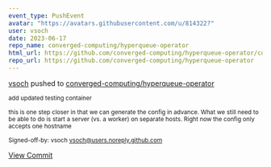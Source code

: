 ```yaml
---
event_type: PushEvent
avatar: "https://avatars.githubusercontent.com/u/814322?"
user: vsoch
date: 2023-06-17
repo_name: converged-computing/hyperqueue-operator
html_url: https://github.com/converged-computing/hyperqueue-operator/commit/8cb45ca9e1e9920db0de1033b12c301a5318d731
repo_url: https://github.com/converged-computing/hyperqueue-operator
---
```


<a href='https://github.com/vsoch' target='_blank'>vsoch</a> pushed to <a href='https://github.com/converged-computing/hyperqueue-operator' target='_blank'>converged-computing/hyperqueue-operator</a>

<small>add updated testing container

this is one step closer in that we can generate the config
in advance. What we still need to be able to do is start
a server (vs. a worker) on separate hosts. Right now the config
only accepts one hostname

Signed-off-by: vsoch <vsoch@users.noreply.github.com></small>

<a href='https://github.com/converged-computing/hyperqueue-operator/commit/8cb45ca9e1e9920db0de1033b12c301a5318d731' target='_blank'>View Commit</a>